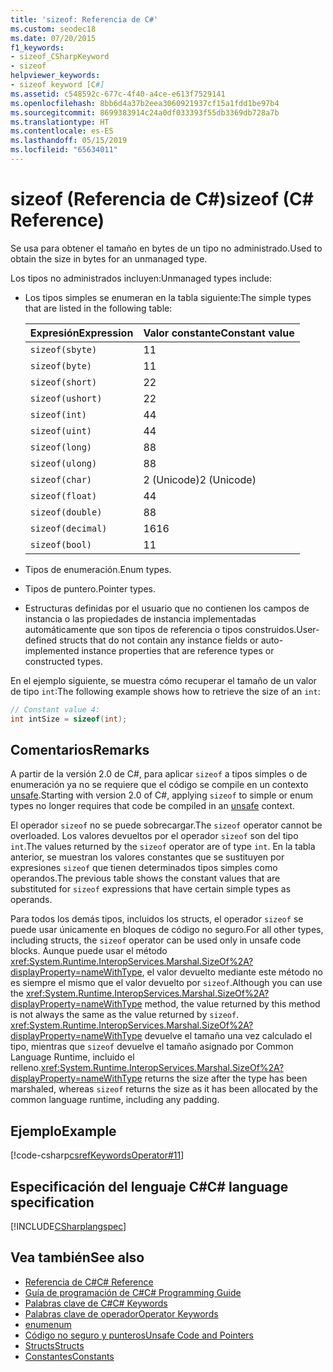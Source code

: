 ```yaml
---
title: 'sizeof: Referencia de C#'
ms.custom: seodec18
ms.date: 07/20/2015
f1_keywords:
- sizeof_CSharpKeyword
- sizeof
helpviewer_keywords:
- sizeof keyword [C#]
ms.assetid: c548592c-677c-4f40-a4ce-e613f7529141
ms.openlocfilehash: 8bb6d4a37b2eea3060921937cf15a1fdd1be97b4
ms.sourcegitcommit: 8699383914c24a0df033393f55db3369db728a7b
ms.translationtype: HT
ms.contentlocale: es-ES
ms.lasthandoff: 05/15/2019
ms.locfileid: "65634011"
---
```

# <a name="sizeof-c-reference"></a><span data-ttu-id="20568-102">sizeof (Referencia de C#)</span><span class="sxs-lookup"><span data-stu-id="20568-102">sizeof (C# Reference)</span></span>

<span data-ttu-id="20568-103">Se usa para obtener el tamaño en bytes de un tipo no administrado.</span><span class="sxs-lookup"><span data-stu-id="20568-103">Used to obtain the size in bytes for an unmanaged type.</span></span>

<span data-ttu-id="20568-104">Los tipos no administrados incluyen:</span><span class="sxs-lookup"><span data-stu-id="20568-104">Unmanaged types include:</span></span>

- <span data-ttu-id="20568-105">Los tipos simples se enumeran en la tabla siguiente:</span><span class="sxs-lookup"><span data-stu-id="20568-105">The simple types that are listed in the following table:</span></span>

   |<span data-ttu-id="20568-106">Expresión</span><span class="sxs-lookup"><span data-stu-id="20568-106">Expression</span></span>|<span data-ttu-id="20568-107">Valor constante</span><span class="sxs-lookup"><span data-stu-id="20568-107">Constant value</span></span>|
   |----------------|--------------------|
   |`sizeof(sbyte)`|<span data-ttu-id="20568-108">1</span><span class="sxs-lookup"><span data-stu-id="20568-108">1</span></span>|
   |`sizeof(byte)`|<span data-ttu-id="20568-109">1</span><span class="sxs-lookup"><span data-stu-id="20568-109">1</span></span>|
   |`sizeof(short)`|<span data-ttu-id="20568-110">2</span><span class="sxs-lookup"><span data-stu-id="20568-110">2</span></span>|
   |`sizeof(ushort)`|<span data-ttu-id="20568-111">2</span><span class="sxs-lookup"><span data-stu-id="20568-111">2</span></span>|
   |`sizeof(int)`|<span data-ttu-id="20568-112">4</span><span class="sxs-lookup"><span data-stu-id="20568-112">4</span></span>|
   |`sizeof(uint)`|<span data-ttu-id="20568-113">4</span><span class="sxs-lookup"><span data-stu-id="20568-113">4</span></span>|
   |`sizeof(long)`|<span data-ttu-id="20568-114">8</span><span class="sxs-lookup"><span data-stu-id="20568-114">8</span></span>|
   |`sizeof(ulong)`|<span data-ttu-id="20568-115">8</span><span class="sxs-lookup"><span data-stu-id="20568-115">8</span></span>|
   |`sizeof(char)`|<span data-ttu-id="20568-116">2 (Unicode)</span><span class="sxs-lookup"><span data-stu-id="20568-116">2 (Unicode)</span></span>|
   |`sizeof(float)`|<span data-ttu-id="20568-117">4</span><span class="sxs-lookup"><span data-stu-id="20568-117">4</span></span>|
   |`sizeof(double)`|<span data-ttu-id="20568-118">8</span><span class="sxs-lookup"><span data-stu-id="20568-118">8</span></span>|
   |`sizeof(decimal)`|<span data-ttu-id="20568-119">16</span><span class="sxs-lookup"><span data-stu-id="20568-119">16</span></span>|
   |`sizeof(bool)`|<span data-ttu-id="20568-120">1</span><span class="sxs-lookup"><span data-stu-id="20568-120">1</span></span>|

- <span data-ttu-id="20568-121">Tipos de enumeración.</span><span class="sxs-lookup"><span data-stu-id="20568-121">Enum types.</span></span>

- <span data-ttu-id="20568-122">Tipos de puntero.</span><span class="sxs-lookup"><span data-stu-id="20568-122">Pointer types.</span></span>

- <span data-ttu-id="20568-123">Estructuras definidas por el usuario que no contienen los campos de instancia o las propiedades de instancia implementadas automáticamente que son tipos de referencia o tipos construidos.</span><span class="sxs-lookup"><span data-stu-id="20568-123">User-defined structs that do not contain any instance fields or auto-implemented instance properties that are reference types or constructed types.</span></span>

<span data-ttu-id="20568-124">En el ejemplo siguiente, se muestra cómo recuperar el tamaño de un valor de tipo `int`:</span><span class="sxs-lookup"><span data-stu-id="20568-124">The following example shows how to retrieve the size of an `int`:</span></span>

```csharp
// Constant value 4:
int intSize = sizeof(int);
```

## <a name="remarks"></a><span data-ttu-id="20568-125">Comentarios</span><span class="sxs-lookup"><span data-stu-id="20568-125">Remarks</span></span>

<span data-ttu-id="20568-126">A partir de la versión 2.0 de C#, para aplicar `sizeof` a tipos simples o de enumeración ya no se requiere que el código se compile en un contexto [unsafe](unsafe.md).</span><span class="sxs-lookup"><span data-stu-id="20568-126">Starting with version 2.0 of C#, applying `sizeof` to simple or enum types no longer requires that code be compiled in an [unsafe](unsafe.md) context.</span></span>

<span data-ttu-id="20568-127">El operador `sizeof` no se puede sobrecargar.</span><span class="sxs-lookup"><span data-stu-id="20568-127">The `sizeof` operator cannot be overloaded.</span></span> <span data-ttu-id="20568-128">Los valores devueltos por el operador `sizeof` son del tipo `int`.</span><span class="sxs-lookup"><span data-stu-id="20568-128">The values returned by the `sizeof` operator are of type `int`.</span></span> <span data-ttu-id="20568-129">En la tabla anterior, se muestran los valores constantes que se sustituyen por expresiones `sizeof` que tienen determinados tipos simples como operandos.</span><span class="sxs-lookup"><span data-stu-id="20568-129">The previous table shows the constant values that are substituted for `sizeof` expressions that have certain simple types as operands.</span></span>

<span data-ttu-id="20568-130">Para todos los demás tipos, incluidos los structs, el operador `sizeof` se puede usar únicamente en bloques de código no seguro.</span><span class="sxs-lookup"><span data-stu-id="20568-130">For all other types, including structs, the `sizeof` operator can be used only in unsafe code blocks.</span></span> <span data-ttu-id="20568-131">Aunque puede usar el método <xref:System.Runtime.InteropServices.Marshal.SizeOf%2A?displayProperty=nameWithType>, el valor devuelto mediante este método no es siempre el mismo que el valor devuelto por `sizeof`.</span><span class="sxs-lookup"><span data-stu-id="20568-131">Although you can use the <xref:System.Runtime.InteropServices.Marshal.SizeOf%2A?displayProperty=nameWithType> method, the value returned by this method is not always the same as the value returned by `sizeof`.</span></span> <span data-ttu-id="20568-132"><xref:System.Runtime.InteropServices.Marshal.SizeOf%2A?displayProperty=nameWithType> devuelve el tamaño una vez calculado el tipo, mientras que `sizeof` devuelve el tamaño asignado por Common Language Runtime, incluido el relleno.</span><span class="sxs-lookup"><span data-stu-id="20568-132"><xref:System.Runtime.InteropServices.Marshal.SizeOf%2A?displayProperty=nameWithType> returns the size after the type has been marshaled, whereas `sizeof` returns the size as it has been allocated by the common language runtime, including any padding.</span></span>

## <a name="example"></a><span data-ttu-id="20568-133">Ejemplo</span><span class="sxs-lookup"><span data-stu-id="20568-133">Example</span></span>

[!code-csharp[csrefKeywordsOperator#11](~/samples/snippets/csharp/VS_Snippets_VBCSharp/csrefKeywordsOperator/CS/csrefKeywordsOperators.cs#11)]

## <a name="c-language-specification"></a><span data-ttu-id="20568-134">Especificación del lenguaje C#</span><span class="sxs-lookup"><span data-stu-id="20568-134">C# language specification</span></span>

[!INCLUDE[CSharplangspec](~/includes/csharplangspec-md.md)]

## <a name="see-also"></a><span data-ttu-id="20568-135">Vea también</span><span class="sxs-lookup"><span data-stu-id="20568-135">See also</span></span>

- [<span data-ttu-id="20568-136">Referencia de C#</span><span class="sxs-lookup"><span data-stu-id="20568-136">C# Reference</span></span>](../index.md)
- [<span data-ttu-id="20568-137">Guía de programación de C#</span><span class="sxs-lookup"><span data-stu-id="20568-137">C# Programming Guide</span></span>](../../programming-guide/index.md)
- [<span data-ttu-id="20568-138">Palabras clave de C#</span><span class="sxs-lookup"><span data-stu-id="20568-138">C# Keywords</span></span>](index.md)
- [<span data-ttu-id="20568-139">Palabras clave de operador</span><span class="sxs-lookup"><span data-stu-id="20568-139">Operator Keywords</span></span>](operator-keywords.md)
- [<span data-ttu-id="20568-140">enum</span><span class="sxs-lookup"><span data-stu-id="20568-140">enum</span></span>](enum.md)
- [<span data-ttu-id="20568-141">Código no seguro y punteros</span><span class="sxs-lookup"><span data-stu-id="20568-141">Unsafe Code and Pointers</span></span>](../../programming-guide/unsafe-code-pointers/index.md)
- [<span data-ttu-id="20568-142">Structs</span><span class="sxs-lookup"><span data-stu-id="20568-142">Structs</span></span>](../../programming-guide/classes-and-structs/structs.md)
- [<span data-ttu-id="20568-143">Constantes</span><span class="sxs-lookup"><span data-stu-id="20568-143">Constants</span></span>](../../programming-guide/classes-and-structs/constants.md)
